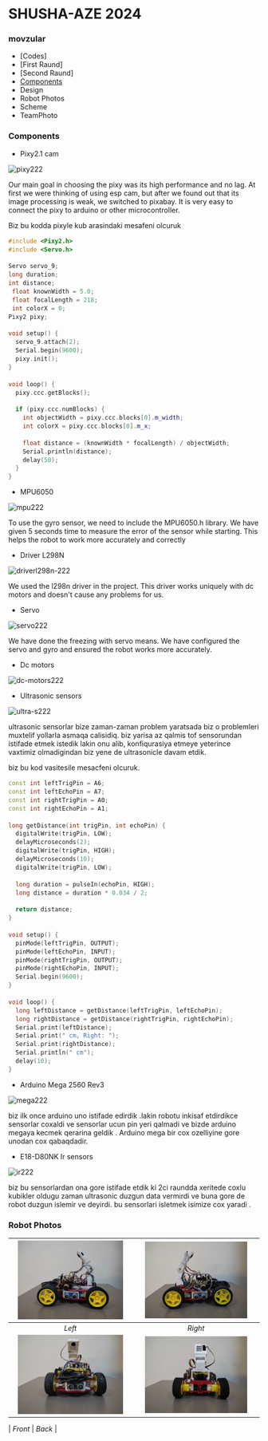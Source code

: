 # SHUSHA-AZE 2024
 ### movzular
* [Codes]
*  [First Raund]
*  [Second Raund]
* [Components](#components)
* Design
* Robot Photos
* Scheme
* TeamPhoto

### Components <a class="anchor" id="components"></a>
* Pixy2.1 cam  
   
![pixy222](https://github.com/user-attachments/assets/ea5298ed-464a-4901-aa05-9aa7c3aeb38f)

Our main goal in choosing the pixy was its high performance and no lag. At first we were thinking of using esp cam, but after we found out that its image processing is weak, we switched to pixabay. It is very easy to connect the pixy to arduino or other microcontroller.

Biz bu kodda pixyle kub arasindaki mesafeni olcuruk

```ino
#include <Pixy2.h>
#include <Servo.h>

Servo servo_9;
long duration;
int distance;
 float knownWidth = 5.0;
 float focalLength = 218; 
 int colorX = 0;
Pixy2 pixy;

void setup() {
  servo_9.attach(2);
  Serial.begin(9600);
  pixy.init();
}

void loop() {
  pixy.ccc.getBlocks();
  
  if (pixy.ccc.numBlocks) {
    int objectWidth = pixy.ccc.blocks[0].m_width; 
    int colorX = pixy.ccc.blocks[0].m_x;
    
    float distance = (knownWidth * focalLength) / objectWidth;
    Serial.println(distance);
    delay(50);
  }
}
```
* MPU6050

![mpu222](https://github.com/user-attachments/assets/70847a97-fe15-469f-8533-9a55b9ff14db)


To use the gyro sensor, we need to include the MPU6050.h library. We have given 5 seconds time to measure the error of the sensor while starting. This helps the robot to work more accurately and correctly

* Driver L298N

![driverl298n-222](https://github.com/user-attachments/assets/b9b312d4-a93b-4e89-94e5-a0e05b13fd90)

We used the l298n driver in the project. This driver works uniquely with dc motors and doesn't cause any problems for us.
* Servo

![servo222](https://github.com/user-attachments/assets/75496dab-44af-484e-960c-b52d35b29692)

We have done the freezing with servo means. We have configured the servo and gyro and ensured the robot works more accurately.

* Dc motors

![dc-motors222](https://github.com/user-attachments/assets/86ba6389-0e62-4d51-9de1-91c468af46a2)


* Ultrasonic sensors
  
![ultra-s222](https://github.com/user-attachments/assets/b5a9c8c8-3723-4640-bd6a-d485d4359abd)

ultrasonic sensorlar bize zaman-zaman problem yaratsada biz o problemleri muxtelif yollarla asmaqa calisidiq. biz yarisa az qalmis tof sensorundan istifade etmek istedik lakin onu alib, konfiqurasiya etmeye yeterince vaxtimiz olmadigindan biz yene de ultrasonicle davam etdik.

biz bu kod vasitesile mesacfeni olcuruk.
```ino
const int leftTrigPin = A6;
const int leftEchoPin = A7;
const int rightTrigPin = A0;
const int rightEchoPin = A1;

long getDistance(int trigPin, int echoPin) {
  digitalWrite(trigPin, LOW);
  delayMicroseconds(2);
  digitalWrite(trigPin, HIGH);
  delayMicroseconds(10);
  digitalWrite(trigPin, LOW);

  long duration = pulseIn(echoPin, HIGH);
  long distance = duration * 0.034 / 2;

  return distance;
}

void setup() {
  pinMode(leftTrigPin, OUTPUT);
  pinMode(leftEchoPin, INPUT);
  pinMode(rightTrigPin, OUTPUT);
  pinMode(rightEchoPin, INPUT);
  Serial.begin(9600);
}

void loop() {
  long leftDistance = getDistance(leftTrigPin, leftEchoPin);
  long rightDistance = getDistance(rightTrigPin, rightEchoPin);
  Serial.print(leftDistance);
  Serial.print(" cm, Right: ");
  Serial.print(rightDistance); 
  Serial.println(" cm");
  delay(10);
}
```

* Arduino Mega 2560 Rev3

![mega222](https://github.com/user-attachments/assets/acd3ee99-1cf3-49d2-a23e-a3e3defd6a00)

biz ilk once arduino uno istifade edirdik .lakin robotu inkisaf etdirdikce sensorlar coxaldi ve sensorlar ucun pin yeri qalmadi ve bizde arduino megaya kecmek qerarina geldik . Arduino mega bir cox ozelliyine gore unodan cox qabaqdadir.

* E18-D80NK Ir sensors

![ir222](https://github.com/user-attachments/assets/ee5489d9-d60a-482e-b7aa-b3b7e78ee29f)

biz bu sensorlardan ona gore istifade etdik ki 2ci raundda xeritede coxlu kubikler oldugu zaman ultrasonic duzgun data vermirdi ve buna gore de robot duzgun islemir ve deyirdi. bu sensorlari isletmek isimize cox yaradi .
  
### Robot Photos

| <img src="./Robot-photos/Robot_Left.jpg" width="90%" /> | <img src="./Robot-photos/Robot_Right.jpg" width="85%" /> | 
| :--: | :--: | 
| *Left* | *Right* |
| <img src="./Robot-photos/Robot_Front.jpg" width="90%" /> | <img src="./Robot-photos/Robot_Back.jpg" width="85%" /> | 

| *Front* | *Back* |

